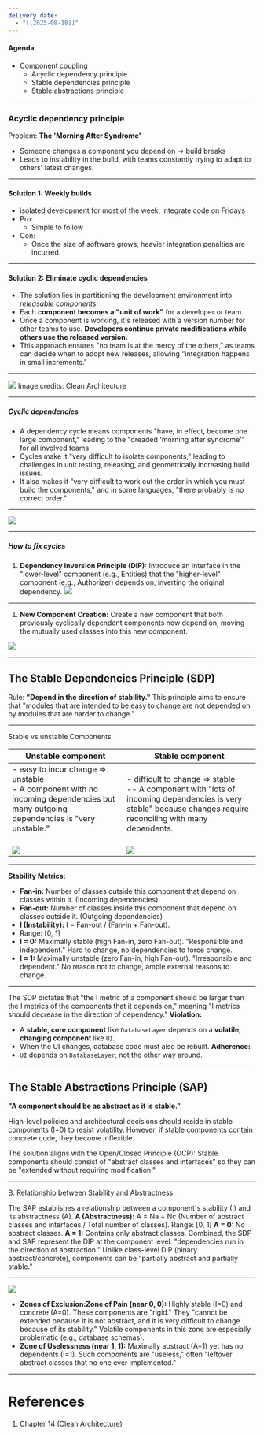 ```yaml
---
delivery date:
  - "[[2025-08-18]]"
---
```

#### Agenda
- Component coupling
	- Acyclic dependency principle
	- Stable dependencies principle
	- Stable abstractions principle
---
### Acyclic dependency principle
Problem: **The 'Morning After Syndrome'**
- Someone changes a component you depend on → build breaks
- Leads to instability in the build, with teams constantly trying to adapt to others' latest changes.
---
#### Solution 1:  Weekly builds
- isolated development for most of the week, integrate code on Fridays
- Pro:
	- Simple to follow
- Con:
	- Once the size of software grows, heavier integration penalties are incurred.  
---
#### Solution 2: Eliminate cyclic dependencies
- The solution lies in partitioning the development environment into _releasable components_.
- Each **component becomes a "unit of work"** for a developer or team.
- Once a component is working, it's released with a version number for other teams to use. **Developers continue private modifications while others use the released version.**
- This approach ensures "no team is at the mercy of the others," as teams can decide when to adopt new releases, allowing "integration happens in small increments."
---
![](../images/component_coupling/component_diagram_no_cycle.png)
Image credits: Clean Architecture

---
##### Cyclic dependencies
- A dependency cycle means components "have, in effect, become one large component," leading to the "dreaded 'morning after syndrome'" for all involved teams.
- Cycles make it "very difficult to isolate components," leading to challenges in unit testing, releasing, and geometrically increasing build issues.
- It also makes it "very difficult to work out the order in which you must build the components," and in some languages, "there probably is no correct order."
---
![](../images/component_coupling/dependency_cycle.png)

---
##### How to fix cycles
1. **Dependency Inversion Principle (DIP):** Introduce an interface in the "lower-level" component (e.g., Entities) that the "higher-level" component (e.g., Authorizer) depends on, inverting the original dependency.
![](../images/component_coupling/cycle_removal_via_dip.png)



---

1. **New Component Creation:** Create a new component that both previously cyclically dependent components now depend on, moving the mutually used classes into this new component.

![](../images/component_coupling/cycle_removal_via_new_component.png)

---
## The Stable Dependencies Principle (SDP)

Rule: **"Depend in the direction of stability."** 
This principle aims to ensure that "modules that are intended to be easy to change are not depended on by modules that are harder to change."

---
Stable vs unstable Components

| Unstable component                                                                                                                           | Stable component                                                                                                                                                |
| -------------------------------------------------------------------------------------------------------------------------------------------- | --------------------------------------------------------------------------------------------------------------------------------------------------------------- |
| - easy to incur change => unstable<br>- A component with no incoming dependencies but many outgoing dependencies is "very unstable."<br><br> | - difficult to change => stable<br>-- A component with "lots of incoming dependencies is very stable" because changes require reconciling with many dependents. |
| ![](../images/component_coupling/unstable_component.png)                                                                                     | ![](../images/component_coupling/stable_component.png)                                                                                                          |


---
**Stability Metrics:**

- **Fan-in:** Number of classes outside this component that depend on classes within it. (Incoming dependencies)
- **Fan-out:** Number of classes inside this component that depend on classes outside it. (Outgoing dependencies)
- **I (Instability):** I = Fan-out / (Fan-in + Fan-out).
- Range: [0, 1]
- **I = 0:** Maximally stable (high Fan-in, zero Fan-out). "Responsible and independent." Hard to change, no dependencies to force change.
- **I = 1:** Maximally unstable (zero Fan-in, high Fan-out). "Irresponsible and dependent." No reason not to change, ample external reasons to change.

---
The SDP dictates that "the I metric of a component should be larger than the I metrics of the components that it depends on," meaning "I metrics should decrease in the direction of dependency."
**Violation:**
- A **stable, core component** like `DatabaseLayer` depends on a **volatile, changing component** like `UI`.
- When the UI changes, database code must also be rebuilt.
**Adherence:**
- `UI` depends on `DatabaseLayer`, not the other way around.
---
## The Stable Abstractions Principle (SAP)

**"A component should be as abstract as it is stable."**

High-level policies and architectural decisions should reside in stable components (I=0) to resist volatility.
However, if stable components contain concrete code, they become inflexible.

The solution aligns with the Open/Closed Principle (OCP): Stable components should consist of "abstract classes and interfaces" so they can be "extended without requiring modification."

---

B. Relationship between Stability and Abstractness:

The SAP establishes a relationship between a component's stability (I) and its abstractness (A).
**A (Abstractness):** A = Na ÷ Nc (Number of abstract classes and interfaces / Total number of classes).
Range: [0, 1]
**A = 0:** No abstract classes.
**A = 1:** Contains only abstract classes.
Combined, the SDP and SAP represent the DIP at the component level: "dependencies run in the direction of abstraction." Unlike class-level DIP (binary abstract/concrete), components can be "partially abstract and partially stable."

---
![](images/component_coupling/stability_abstraction_relationship.png)
- **Zones of Exclusion:Zone of Pain (near 0, 0):** Highly stable (I=0) and concrete (A=0). These components are "rigid." They "cannot be extended because it is not abstract, and it is very difficult to change because of its stability." Volatile components in this zone are especially problematic (e.g., database schemas).
- **Zone of Uselessness (near 1, 1):** Maximally abstract (A=1) yet has no dependents (I=1). Such components are "useless," often "leftover abstract classes that no one ever implemented."

---
#  References
1. Chapter 14 (Clean Architecture)
